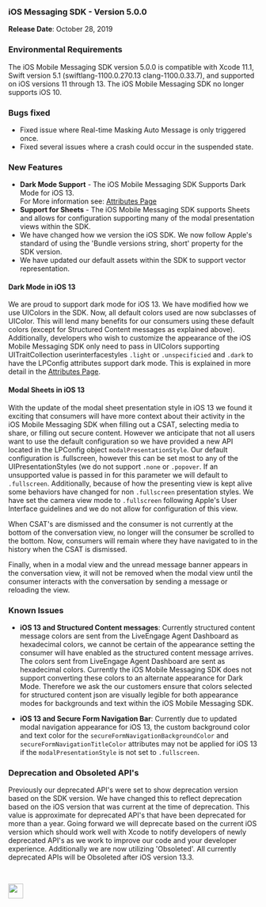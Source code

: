 ### iOS Messaging SDK - Version 5.0.0
**Release Date**: October 28, 2019 

### Environmental Requirements
The iOS Mobile Messaging SDK version 5.0.0 is compatible with Xcode 11.1, Swift version 5.1 (swiftlang-1100.0.270.13 clang-1100.0.33.7), and supported on iOS versions 11 through 13.  The iOS Mobile Messaging SDK no longer supports iOS 10.  

### Bugs fixed 
* Fixed issue where Real-time Masking Auto Message is only triggered once. 
* Fixed several issues where a crash could occur in the suspended state.

### New Features 
* **Dark Mode Support** - The iOS Mobile Messaging SDK Supports Dark Mode for iOS 13.  
For More information see: [Attributes Page](https://developers.liveperson.com/mobile-app-messaging-sdk-for-ios-sdk-attributes-attributes.html)
* **Support for Sheets** - The iOS Mobile Messaging SDK supports Sheets and allows for configuration supporting many of the modal presentation views within the SDK.  
* We have changed how we version the iOS SDK. We now follow Apple's standard of using the 'Bundle versions string, short' property for the SDK version. 
* We have updated our default assets within the SDK to support vector representation. 

#### Dark Mode in iOS 13 
We are proud to support dark mode for iOS 13.  We have modified how we use UIColors in the SDK. Now, all default colors used are now subclasses of UIColor.  This will lend many benefits for our consumers using these default colors (except for Structured Content messages as explained above).  Additionally, developers who wish to customize the appearance of the iOS Mobile Messaging SDK only need to pass in UIColors supporting UITraitCollection userinterfacestyles `.light` or `.unspecificied` and `.dark` to have the LPConfig attributes support dark mode. This is explained in more detail in the [Attributes Page](https://developers.liveperson.com/mobile-app-messaging-sdk-for-ios-sdk-attributes-attributes.html).

#### Modal Sheets in iOS 13
With the update of the modal sheet presentation style in iOS 13 we found it exciting that consumers will have more context about their activity in the iOS Mobile Messaging SDK when filling out a CSAT, selecting media to share, or filling out secure content.  However we anticipate that not all users want to use the default configuration so we have provided a new API located in the LPConfig object `modalPresentationStyle`.  Our default configuration is .fullscreen,  however this can be set most to any of the UIPresentationStyles (we do not support `.none` or `.popover`.  If an unsupported value is passed in for this parameter we will default to `.fullscreen`.   Additionally, because of how the presenting view is kept alive some behaviors have changed for non `.fullscreen` presentation styles.  We have set the camera view mode to `.fullscreen` following Apple's User Interface guidelines and we do not allow for configuration of this view.  

When CSAT's are dismissed and the consumer is not currently at the bottom of the conversation view,  no longer will the consumer be scrolled to the bottom.  Now, consumers will remain where they have navigated to in the history when the CSAT is dismissed.  

Finally, when in a modal view and the unread message banner appears in the conversation view, it will not be removed when the modal view until the consumer interacts with the conversation by sending a message or reloading the view.  

### Known Issues 
* **iOS 13 and Structured Content messages**: Currently structured content message colors are sent from the LiveEngage Agent Dashboard as hexadecimal colors, we cannot be certain of the appearance setting the consumer will have enabled as the structured content message arrives.  The colors sent from LiveEngage Agent Dashboard are sent as hexadecimal colors.  Currently the iOS Mobile Messaging SDK does not support converting these colors to an alternate appearance for Dark Mode.  Therefore we ask the our customers ensure that colors selected for structured content json are visually legible for both appearance modes for backgrounds and text within the iOS Mobile Messaging SDK.

* **iOS 13 and Secure Form Navigation Bar**: Currently due to updated modal navigation appearance for iOS 13, the custom background color and text color for the `secureFormNavigationBackgroundColor` and `secureFormNavigationTitleColor` attributes may not be applied for iOS 13 if the `modalPresentationStyle` is not set to `.fullscreen`.   

### Deprecation and Obsoleted API's 
Previously our deprecated API's were set to show deprecation version based on the SDK version.  We have changed this to reflect deprecation based on the iOS version that was current at the time of deprecation.  This value is approximate for deprecated API's that have been deprecated for more than a year.  Going forward we will deprecate based on the current iOS version which should work well with Xcode to notify developers of newly deprecated API's as we work to improve our code and your developer experience.  Additionally we are now utilizing 'Obsoleted'.  All currently deprecated APIs will be Obsoleted after iOS version 13.3.  

<br>
<p style="text-align: left">
<a href="mobile-app-messaging-sdk-for-ios-all-release-notes.html" center><img src="../img/back-to-all-release-notes.png" style="height: 30px; width: auto;"></a></p>
